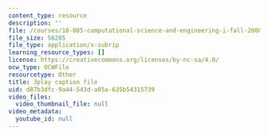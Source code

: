 ```yaml
---
content_type: resource
description: ''
file: /courses/18-085-computational-science-and-engineering-i-fall-2008/d87b3dfc9a44543da05a635b54315739_mFGdF9TAfmE.srt
file_size: 56285
file_type: application/x-subrip
learning_resource_types: []
license: https://creativecommons.org/licenses/by-nc-sa/4.0/
ocw_type: OCWFile
resourcetype: Other
title: 3play caption file
uid: d87b3dfc-9a44-543d-a05a-635b54315739
video_files:
  video_thumbnail_file: null
video_metadata:
  youtube_id: null
---
```

